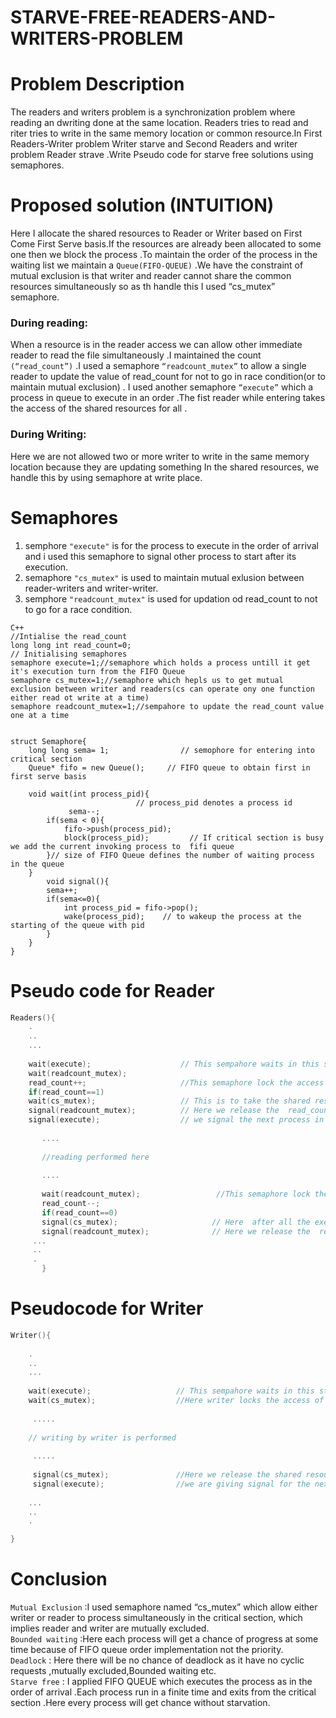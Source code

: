 # STARVE-FREE-READERS-AND-WRITERS-PROBLEM
# Problem Description
The readers and writers problem is a  synchronization problem where reading an dwriting done at the same location. Readers tries to read and riter tries to write in the same memory location or common resource.In First Readers-Writer problem Writer starve and Second Readers and writer problem Reader strave .Write Pseudo code for starve free  solutions using semaphores.
# Proposed solution (INTUITION)
Here I allocate the shared resources to Reader or Writer based on First Come First Serve basis.If the resources are already been allocated to some one then we block the process .To maintain the order of the process in the waiting list we maintain a `Queue(FIFO-QUEUE)` .We have the constraint of mutual exclusion is that writer and reader cannot share the common resources simultaneously so as th handle this I used “cs_mutex” semaphore.
### **During reading:**
When a resource is in the reader access we can allow other immediate reader to read the file simultaneously .I maintained the count `(“read_count”)` .I used a semaphore `“readcount_mutex”` to allow a single reader to update the value of read_count for not to go in race condition(or to maintain mutual exclusion) . 
I used another semaphore `“execute”`  which a process in queue to execute in an order .The fist reader while entering takes the access of the shared resources for all . 
### **During Writing:**
Here we are not allowed two or more writer to write in the same memory location because they are updating something In the shared resources, we handle this by using semaphore at write place.

# Semaphores
1. semphore `"execute"` is for the process to execute in the order of arrival and i used this semaphore to signal other process to start after its execution.
2. semaphore  `"cs_mutex"` is used to maintain mutual exlusion between reader-writers and writer-writer.
3. semphore ``"readcount_mutex"`` is used for updation od read_count to not to go for a race condition.
```
C++
//Intialise the read_count
long long int read_count=0;
// Initialising semaphores
semaphore execute=1;//semaphore which holds a process untill it get it's execution turn from the FIFO Queue
semaphore cs_mutex=1;//semaphore which hepls us to get mutual exclusion between writer and readers(cs can operate ony one function either read ot write at a time)
semaphore readcount_mutex=1;//sempahore to update the read_count value one at a time


struct Semaphore{
    long long sema= 1;                // semophore for entering into critical section
    Queue* fifo = new Queue();     // FIFO queue to obtain first in first serve basis

    void wait(int process_pid){
                            // process_pid denotes a process id
             sema--;
        if(sema < 0){
            fifo->push(process_pid);
            block(process_pid);         // If critical section is busy we add the current invoking process to  fifi queue  
        }// size of FIFO Queue defines the number of waiting process in the queue
    }
        void signal(){
        sema++;
        if(sema<=0){
            int process_pid = fifo->pop();
            wake(process_pid);    // to wakeup the process at the starting of the queue with pid
        }
    }
}
``` 

# Pseudo code for Reader 
```C++
Readers(){
    .
    ..
    ...
    
    wait(execute);                    // This sempahore waits in this step till it turn get for execution from the FIFO QUEUE(pop(process));
    wait(readcount_mutex);
    read_count++;                     //This semaphore lock the access of read_count to update the read value one at a time 
    if(read_count==1) 
    wait(cs_mutex);                   // This is to take the shared resources by the first reader from  the consequtive readers 
    signal(readcount_mutex);          // Here we release the  read_count  access to future updation
    signal(execute);                  // we signal the next process in queue for their execution turn it may be areader or the writer
    
       ....
       
       //reading performed here
       
       ....
       
       wait(readcount_mutex);                 //This semaphore lock the access of read_count to update the read value one at a time 
       read_count--;
       if(read_count==0)  
       signal(cs_mutex);                     // Here  after all the execution of consequtive readers we release the acccess of (CS) or shared resources to tyhe                                                       writer in their turn 
       signal(readcount_mutex);              // Here we release the  read_count  access to future updation
     ...
     ..
     .
       } 
  ```     
# Pseudocode for Writer
```C++
Writer(){
    
    .
    ..
    ...
       
    wait(execute);                   // This sempahore waits in this step till it turn get for execution from the FIFO QUEUE(pop(process));
    wait(cs_mutex);                  //Here writer locks the access of shared resources for readers and other writers too. 
     
     .....
     
    // writing by writer is performed
     
     .....
     
     signal(cs_mutex);               //Here we release the shared resources by the writers for the next process
     signal(execute);                //we are giving signal for the next process from the FIFO QUEUE to be exceuted next
    
    ...
    ..
    .

} 
```




# Conclusion
`Mutual Exclusion` :I used semaphore named “cs_mutex” which allow either writer or reader to process simultaneously in the critical section, which implies reader and writer are mutually excluded.<br>
`Bounded waiting` :Here each process will get a chance of progress at some time because of FIFO queue order implementation not the priority.<br>
`Deadlock` : Here there will be no chance of deadlock as it have no cyclic requests ,mutually excluded,Bounded waiting etc.<br>
`Starve free` : I applied FIFO QUEUE which executes the process as in the order of arrival .Each process run in a finite time and exits from the critical section .Here every process will get chance without starvation.<br>
